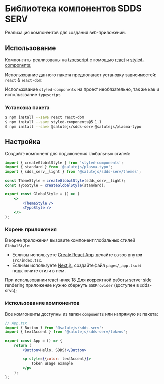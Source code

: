 # Библиотека компонентов SDDS SERV

Реализация компонентов для создания веб-приложений.

## Использование

Компоненты реализованы на [typescript](https://www.typescriptlang.org/) с помощью [react](https://reactjs.org/) и [styled-components](https://styled-components.com/);

Использование данного пакета предполагает установку зависимостей: `react` & `react-dom`;

Использование `styled-components` на проект необязательно, так же как и использование `typescript`.

### Установка пакета

```bash
$ npm install --save react react-dom
$ npm install --save styled-components@5.1.1
$ npm install --save @salutejs/sdds-serv @salutejs/plasma-typo
```

## Настройка

Создайте компонент для подключения глобальных стилей:

```jsx title="GlobalStyle.tsx"
import { createGlobalStyle } from 'styled-components';
import { standard } from '@salutejs/plasma-typo';
import { sdds_serv__light } from '@salutejs/sdds-serv/themes';

const ThemeStyle = createGlobalStyle(sdds_serv__light);
const TypoStyle = createGlobalStyle(standard);

export const GlobalStyle = () => (
    <>
        <ThemeStyle />
        <TypoStyle />
    </>
);
```

### Корень приложения

В корне приложения вызовите компонент глобальных стилей `GlobalStyle`:

-   Если вы используете [Create React App](https://create-react-app.dev), делайте вызов внутри `src/index.tsx`.
-   Если вы используете [Next.js](https://nextjs.org/), создайте файл `pages/_app.tsx` и подключите стили в нем.

При использовании react ниже 18
Для корректной работы server side rendering приложение нужно обернуть `SSRProvider` (доступен в sdds-srvc);

### Использование компонентов

Все компоненты доступны из папки `components` или напрямую из пакета:

```jsx
// App.tsx
import { Button } from '@salutejs/sdds-serv';
import { textAccent } from '@salutejs/sdds-serv/tokens';

export const App = () => {
    return (
        <Button>Hello, SDDS!</Button>

        <p style={{color: textAccent}}>
            Token usage example
        </p>
    );
};
```
